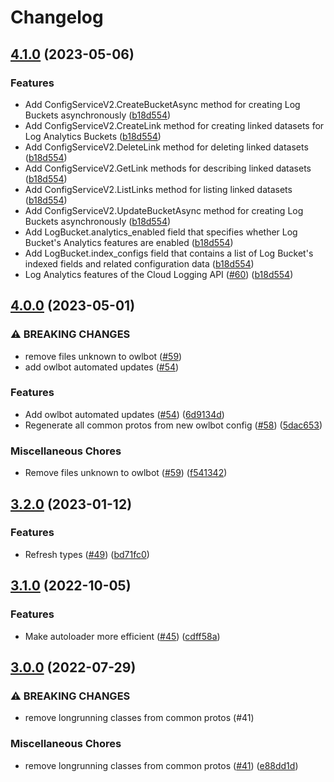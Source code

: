 # Changelog

## [4.1.0](https://github.com/googleapis/common-protos-php/compare/v4.0.0...v4.1.0) (2023-05-06)


### Features

* Add ConfigServiceV2.CreateBucketAsync method for creating Log Buckets asynchronously ([b18d554](https://github.com/googleapis/common-protos-php/commit/b18d55421cbe1e55d62b5d149e56be23db8c4286))
* Add ConfigServiceV2.CreateLink method for creating linked datasets for Log Analytics Buckets ([b18d554](https://github.com/googleapis/common-protos-php/commit/b18d55421cbe1e55d62b5d149e56be23db8c4286))
* Add ConfigServiceV2.DeleteLink method for deleting linked datasets ([b18d554](https://github.com/googleapis/common-protos-php/commit/b18d55421cbe1e55d62b5d149e56be23db8c4286))
* Add ConfigServiceV2.GetLink methods for describing linked datasets ([b18d554](https://github.com/googleapis/common-protos-php/commit/b18d55421cbe1e55d62b5d149e56be23db8c4286))
* Add ConfigServiceV2.ListLinks method for listing linked datasets ([b18d554](https://github.com/googleapis/common-protos-php/commit/b18d55421cbe1e55d62b5d149e56be23db8c4286))
* Add ConfigServiceV2.UpdateBucketAsync method for creating Log Buckets asynchronously ([b18d554](https://github.com/googleapis/common-protos-php/commit/b18d55421cbe1e55d62b5d149e56be23db8c4286))
* Add LogBucket.analytics_enabled field that specifies whether Log Bucket's Analytics features are enabled ([b18d554](https://github.com/googleapis/common-protos-php/commit/b18d55421cbe1e55d62b5d149e56be23db8c4286))
* Add LogBucket.index_configs field that contains a list of Log Bucket's indexed fields and related configuration data ([b18d554](https://github.com/googleapis/common-protos-php/commit/b18d55421cbe1e55d62b5d149e56be23db8c4286))
* Log Analytics features of the Cloud Logging API ([#60](https://github.com/googleapis/common-protos-php/issues/60)) ([b18d554](https://github.com/googleapis/common-protos-php/commit/b18d55421cbe1e55d62b5d149e56be23db8c4286))

## [4.0.0](https://github.com/googleapis/common-protos-php/compare/v3.2.0...v4.0.0) (2023-05-01)


### ⚠ BREAKING CHANGES

* remove files unknown to owlbot ([#59](https://github.com/googleapis/common-protos-php/issues/59))
* add owlbot automated updates ([#54](https://github.com/googleapis/common-protos-php/issues/54))

### Features

* Add owlbot automated updates ([#54](https://github.com/googleapis/common-protos-php/issues/54)) ([6d9134d](https://github.com/googleapis/common-protos-php/commit/6d9134d2f927e9c4aa3165e823477e25ef8ff38f))
* Regenerate all common protos from new owlbot config ([#58](https://github.com/googleapis/common-protos-php/issues/58)) ([5dac653](https://github.com/googleapis/common-protos-php/commit/5dac653bdd60c4dbaec45e73e0ec487e5aeac9b1))


### Miscellaneous Chores

* Remove files unknown to owlbot ([#59](https://github.com/googleapis/common-protos-php/issues/59)) ([f541342](https://github.com/googleapis/common-protos-php/commit/f54134263a142e278c56f5e03e5a3d8c6f72aac3))

## [3.2.0](https://github.com/googleapis/common-protos-php/compare/v3.1.0...v3.2.0) (2023-01-12)


### Features

* Refresh types ([#49](https://github.com/googleapis/common-protos-php/issues/49)) ([bd71fc0](https://github.com/googleapis/common-protos-php/commit/bd71fc05cbca1ccd94b71a42c227f0d69c688f07))

## [3.1.0](https://github.com/googleapis/common-protos-php/compare/v3.0.0...v3.1.0) (2022-10-05)


### Features

* Make autoloader more efficient ([#45](https://github.com/googleapis/common-protos-php/issues/45)) ([cdff58a](https://github.com/googleapis/common-protos-php/commit/cdff58a3ff6c42e461f18f14c0bbd8e171456924))

## [3.0.0](https://github.com/googleapis/common-protos-php/compare/2.1.0...v3.0.0) (2022-07-29)


### ⚠ BREAKING CHANGES

* remove longrunning classes from common protos (#41)

### Miscellaneous Chores

* remove longrunning classes from common protos ([#41](https://github.com/googleapis/common-protos-php/issues/41)) ([e88dd1d](https://github.com/googleapis/common-protos-php/commit/e88dd1d5dfef93358dc0bd7f3d62d09bbfd750b6))
